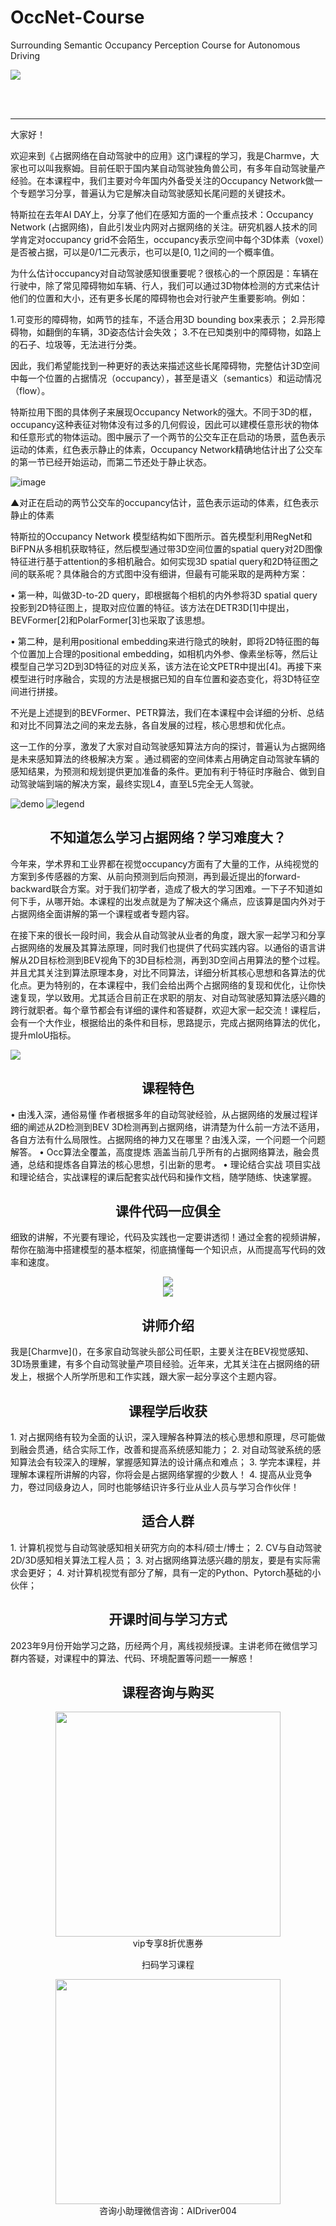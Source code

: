 # OccNet-Course

Surrounding Semantic Occupancy Perception Course for Autonomous Driving

<img align="center"  src="src/assert/occupanc_1.gif">

<br><br>

------

大家好！

欢迎来到《占据网络在自动驾驶中的应用》这门课程的学习，我是Charmve，大家也可以叫我察姆。目前任职于国内某自动驾驶独角兽公司，有多年自动驾驶量产经验。在本课程中，我们主要对今年国内外备受关注的Occupancy Network做一个专题学习分享，普遍认为它是解决自动驾驶感知长尾问题的关键技术。

特斯拉在去年AI DAY上，分享了他们在感知方面的一个重点技术：Occupancy Network (占据网络)，自此引发业内网对占据网络的关注。研究机器人技术的同学肯定对occupancy grid不会陌生，occupancy表示空间中每个3D体素（voxel）是否被占据，可以是0/1二元表示，也可以是[0, 1]之间的一个概率值。

为什么估计occupancy对自动驾驶感知很重要呢？很核心的一个原因是：车辆在行驶中，除了常见障碍物如车辆、行人，我们可以通过3D物体检测的方式来估计他们的位置和大小，还有更多长尾的障碍物也会对行驶产生重要影响。例如：

1.可变形的障碍物，如两节的挂车，不适合用3D bounding box来表示；
2.异形障碍物，如翻倒的车辆，3D姿态估计会失效；
3.不在已知类别中的障碍物，如路上的石子、垃圾等，无法进行分类。

因此，我们希望能找到一种更好的表达来描述这些长尾障碍物，完整估计3D空间中每一个位置的占据情况（occupancy），甚至是语义（semantics）和运动情况（flow）。

特斯拉用下图的具体例子来展现Occupancy Network的强大。不同于3D的框，occupancy这种表征对物体没有过多的几何假设，因此可以建模任意形状的物体和任意形式的物体运动。图中展示了一个两节的公交车正在启动的场景，蓝色表示运动的体素，红色表示静止的体素，Occupancy Network精确地估计出了公交车的第一节已经开始运动，而第二节还处于静止状态。

![image](https://github.com/Charmve/OccNet-Course/assets/29084184/0344a9f0-2787-43ff-a299-d0ec28891524)

▲对正在启动的两节公交车的occupancy估计，蓝色表示运动的体素，红色表示静止的体素

特斯拉的Occupancy Network 模型结构如下图所示。首先模型利用RegNet和BiFPN从多相机获取特征，然后模型通过带3D空间位置的spatial query对2D图像特征进行基于attention的多相机融合。如何实现3D spatial query和2D特征图之间的联系呢？具体融合的方式图中没有细讲，但最有可能采取的是两种方案：

•	第一种，叫做3D-to-2D query，即根据每个相机的内外参将3D spatial query投影到2D特征图上，提取对应位置的特征。该方法在DETR3D[1]中提出，BEVFormer[2]和PolarFormer[3]也采取了该思想。

•	第二种，是利用positional embedding来进行隐式的映射，即将2D特征图的每个位置加上合理的positional embedding，如相机内外参、像素坐标等，然后让模型自己学习2D到3D特征的对应关系，该方法在论文PETR中提出[4]。再接下来模型进行时序融合，实现的方法是根据已知的自车位置和姿态变化，将3D特征空间进行拼接。

不光是上述提到的BEVFormer、PETR算法，我们在本课程中会详细的分析、总结和对比不同算法之间的来龙去脉，各自发展的过程，核心思想和优化点。

这一工作的分享，激发了大家对自动驾驶感知算法方向的探讨，普遍认为占据网络是未来感知算法的终极解决方案 。通过稠密的空间体素占用确定自动驾驶车辆的感知结果，为预测和规划提供更加准备的条件。更加有利于特征时序融合、做到自动驾驶端到端的解决方案，最终实现L4，直至L5完全无人驾驶。

![demo](https://github.com/zhangyp15/OccFormer/raw/main/assets/nusc_snippet.gif)
![legend](https://github.com/zhangyp15/OccFormer/raw/main/assets/nusc_legend.png)

<h2 align="center">不知道怎么学习占据网络？学习难度大？</h2>

今年来，学术界和工业界都在视觉occupancy方面有了大量的工作，从纯视觉的方案到多传感器的方案、从前向预测到后向预测，再到最近提出的forward-backward联合方案。对于我们初学者，造成了极大的学习困难。一下子不知道如何下手，从哪开始。本课程的出发点就是为了解决这个痛点，应该算是国内外对于占据网络全面讲解的第一个课程或者专题内容。

在接下来的很长一段时间，我会从自动驾驶从业者的角度，跟大家一起学习和分享占据网络的发展及其算法原理，同时我们也提供了代码实践内容。以通俗的语言讲解从2D目标检测到BEV视角下的3D目标检测，再到3D空间占用算法的整个过程。并且尤其关注到算法原理本身，对比不同算法，详细分析其核心思想和各算法的优化点。更为特别的，在本课程中，我们会给出两个占据网络的复现和优化，让你快速复现，学以致用。尤其适合目前正在求职的朋友、对自动驾驶感知算法感兴趣的跨行就职者。每个章节都会有详细的课件和答疑群，欢迎大家一起交流！课程后，会有一个大作业，根据给出的条件和目标，思路提示，完成占据网络算法的优化，提升mIoU指标。

<img src="https://github.com/Charmve/OccNet-Course/assets/29084184/ce1ca3e5-d8e5-4b39-a9d7-1c34e312d021" align="center">

<h2 align="center">课程特色</h2>

•	由浅入深，通俗易懂
作者根据多年的自动驾驶经验，从占据网络的发展过程详细的阐述从2D检测到BEV 3D检测再到占据网络，讲清楚为什么前一方法不适用，各自方法有什么局限性。占据网络的神力又在哪里？由浅入深，一个问题一个问题解答。
•	Occ算法全覆盖，高度提炼
涵盖当前几乎所有的占据网络算法，融会贯通，总结和提炼各自算法的核心思想，引出新的思考。
•	理论结合实战
项目实战和理论结合，实战课程的课后配套实战代码和操作文档，随学随练、快速掌握。

<h2 align="center">课件代码一应俱全</h2>

细致的讲解，不光要有理论，代码及实践也一定要讲透彻！通过全套的视频讲解，帮你在脑海中搭建模型的基本框架，彻底搞懂每一个知识点，从而提高写代码的效率和速度。

<div align="center">
  <img src="https://github.com/Charmve/OccNet-Course/assets/29084184/b7c61b9d-ddb0-4527-b0c6-16fc7a08ecfc">
  <br>
  <img src="https://github.com/Charmve/OccNet-Course/assets/29084184/9fd622fc-a17d-4f2d-ba1a-28dacf64c623">
</div>

<h2 align="center">讲师介绍</h2>
我是[Charmve]()，在多家自动驾驶头部公司任职，主要关注在BEV视觉感知、3D场景重建，有多个自动驾驶量产项目经验。近年来，尤其关注在占据网络的研发上，根据个人所学所思和工作实践，跟大家一起分享这个主题内容。

<h2 align="center">课程学后收获</h2>
1.	对占据网络有较为全面的认识，深入理解各种算法的核心思想和原理，尽可能做到融会贯通，结合实际工作，改善和提高系统感知能力；
2.	对自动驾驶系统的感知算法会有较深入的理解，掌握感知算法的设计痛点和难点；
3.	学完本课程，并理解本课程所讲解的内容，你将会是占据网络掌握的少数人！
4.	提高从业竞争力，卷过同级身边人，同时也能够结识许多行业从业人员与学习合作伙伴！

<h2 align="center">适合人群</h2>
1.	计算机视觉与自动驾驶感知相关研究方向的本科/硕士/博士；
2.	CV与自动驾驶2D/3D感知相关算法工程人员；
3.	对占据网络算法感兴趣的朋友，要是有实际需求会更好；
4.	对计算机视觉有部分了解，具有一定的Python、Pytorch基础的小伙伴；

<h2 align="center">开课时间与学习方式</h2>

2023年9月份开始学习之路，历经两个月，离线视频授课。主讲老师在微信学习群内答疑，对课程中的算法、代码、环境配置等问题一一解惑！

<div align="center">
<p>

<h2 align="center">课程咨询与购买</h2>

<img width="360" src="https://github.com/Charmve/OccNet-Course/assets/29084184/707b8789-ba70-4c1b-b3d6-459ef6b51072">
<br>
vip专享8折优惠券
</p>
<p>

扫码学习课程<br>

<img width="360" src="https://github.com/Charmve/OccNet-Course/assets/29084184/efaee50b-b4e3-43eb-90a4-b599ecb080e4">
<br>
咨询小助理微信咨询：AIDriver004
</p>
</div>







